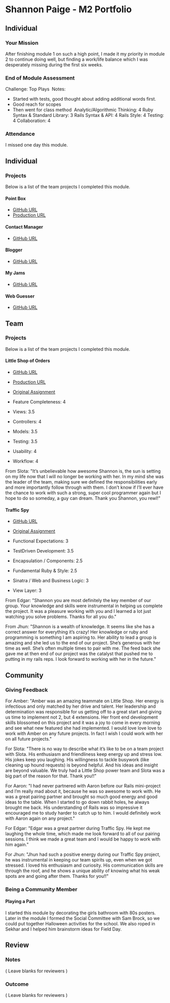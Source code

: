 # Shannon Paige - M2 Portfolio

## Individual

### Your Mission
After finishing module 1 on such a high point, I made it my priority in module 2 to continue doing well, but finding a work/life balance which I was desperately missing during the first six weeks.

### End of Module Assessment

Challenge: Top Plays
​
Notes:
​
* Started with tests, good thought about adding additional words first.
* Good reach for scopes
* Then went for class method
​
Analytic/Algorithmic Thinking: 4
​Ruby Syntax & Standard Library: 3
​Rails Syntax & API: 4
​Rails Style: 4
​Testing: 4
​Collaboration: 4
​

### Attendance

I missed one day this module.

## Individual

### Projects

Below is a list of the team projects I completed this module.

#### Point Box
* [GitHub URL](https://github.com/acareaga/point-box)
* [Production URL](https://polar-gorge-7335.herokuapp.com/)

#### Contact Manager
* [GitHub URL](https://github.com/ShannonPaige/contact_manager)

#### Blogger
* [GitHub URL](https://github.com/ShannonPaige/blogger)

#### My Jams
* [GitHub URL](https://github.com/ShannonPaige/my_jams)

#### Web Guesser
* [GitHub URL](https://github.com/ShannonPaige/web_guesser)

## Team

### Projects

Below is a list of the team projects I completed this module.

#### Little Shop of Orders

* [GitHub URL](https://github.com/amcrawford/slota-shop)
* [Production URL](https://young-harbor-1645.herokuapp.com)
* [Original Assignment](https://github.com/turingschool/curriculum/blob/master/source/projects/little_shop.markdown)

* Feature Completeness: 4
* Views: 3.5
* Controllers: 4
* Models: 3.5
* Testing: 3.5  
* Usability: 4
* Workflow: 4

From Slota: "It’s unbelievable how awesome Shannon is, the sun is setting on my life now that I will no longer be working with her. In my mind she was the leader of the team, making sure we defined the responsibilities early and more importantly follow through  with them. I don’t know if I’ll ever have the chance to work with such a strong, super cool programmer again but I hope to do so someday, a guy can dream. Thank you Shannon, you rewl!"


#### Traffic Spy

* [GitHub URL](https://github.com/edgarduran/traffic-spy-skeleton)
* [Original Assignment](https://github.com/turingschool/curriculum/blob/master/source/projects/traffic_spy.markdown)

* Functional Expectations: 3
* TestDriven Development: 3.5
* Encapsulation / Components: 2.5
* Fundamental Ruby & Style: 2.5
* Sinatra / Web and Business Logic: 3
* View Layer: 3

From Edgar: "Shannon you are most definitely the key member of our group. Your knowledge and skills were instrumental in helping us complete the project. It was a pleasure working with you and I learned a lot just watching you solve problems. Thanks for all you do."

From Jhun: "Shannon is a wealth of knowledge. It seems like she has a correct answer for everything it’s crazy! Her knowledge or ruby and programming is something I am aspiring to. Her ability to lead a group is amazing and she led us to the end of our project. She’s generous with her time as well. She’s often multiple times to pair with me. The feed back she gave me at then end of our project was the catalyst that pushed me to putting in my rails reps. I look forward to working with her in the future."

## Community

### Giving Feedback
For Amber: "Amber was an amazing teammate on Little Shop. Her energy is infectious and only matched by her drive and talent. Her leadership and determination was responsible for us getting off to a great start and giving us time to implement not 2, but 4 extensions. Her front end development skills blossomed on this project and it was a joy to come in every morning and see what new featured she had implemented. I would love love love to work with Amber on any future projects. In fact I wish I could work with her on all future projects."

For Slota: "There is no way to describe what it’s like to be on a team project with Slota. His enthusiasm and friendliness keep energy up and stress low. His jokes keep you laughing. His willingness to tackle busywork (like cleaning up hound requests) is beyond helpful. And his ideas and insight are beyond valuable. We truly had a Little Shop power team and Slota was a big part of the reason for that. Thank you!!"

For Aaron: "I had never partnered with Aaron before our Rails mini-project and I’m really mad about it, because he was so awesome to work with. He was a great pairing partner and brought so much good energy and good ideas to the table. When I started to go down rabbit holes, he always brought me back. His understanding of Rails was so impressive it encouraged me to study harder to catch up to him. I would definitely work with Aaron again on any project."

For Edgar: "Edgar was a great partner during Traffic Spy. He kept me laughing  the whole time, which made me look forward to all of our pairing sessions. I think we made a great team and I would be happy to work with him again."

For Jhun: "Jhun had such a positive energy during our Traffic Spy project, he was instrumental in keeping our team spirits up, even when we got stressed. I loved his enthusiasm and curiosity. His communication skills are through the roof, and he shows a unique ability of knowing what his weak spots are and going after them. Thanks for you!!"

### Being a Community Member

#### Playing a Part

I started this module by decorating the girls bathroom with 80s posters.
Later in the module I formed the Social Committee with Sam Brock, so we could put together Halloween activities for the school. We also roped in Sekhar and I helped him brainstorm ideas for Field Day.

## Review

### Notes

( Leave blanks for reviewers )

### Outcome

( Leave blanks for reviewers )
